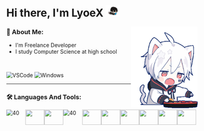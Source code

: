 # Hi there, I'm LyoeX <img height="30" src="./assets/boyfun.gif">

<img src="./assets/hungry-hello.gif" align="right" width="35%" alt="MafuMafu" />
  
### 📙 About Me:

- I'm Freelance Developer
- I study Computer Science at high school

<br>

![VSCode](https://shields.io/badge/Editor-VSCode-blue?style=plastic&logo=visual-studio-code)
![Windows](https://img.shields.io/badge/OS-Windows-blue?style=plastic&logo=Windows)

___

### 🛠 Languages And Tools:

<img align="left" src="https://profilinator.rishav.dev/skills-assets/git-scm-icon.svg" alt="40" width="50">
<img align="left" src="https://profilinator.rishav.dev/skills-assets/php-original.svg" height="40" width="50">
<img align="left" src="https://profilinator.rishav.dev/skills-assets/c-original.svg" height="40" width="50">
<img align="left" src="https://profilinator.rishav.dev/skills-assets/xampp.png" alt="40" width="50">
<img align="left" src="https://profilinator.rishav.dev/skills-assets/mysql-original-wordmark.svg" height="40" width="50">
<img align="left" src="https://profilinator.rishav.dev/skills-assets/javascript-original.svg" height="40" width="50">
<img align="left" src="https://profilinator.rishav.dev/skills-assets/nodejs-original-wordmark.svg" height="40" width="50">
<img align="left" src="https://profilinator.rishav.dev/skills-assets/css3-original-wordmark.svg" height="40" width="50">
<img align="left" src="https://profilinator.rishav.dev/skills-assets/mongodb-original-wordmark.svg" height="40" width="50">
<img align="left" src="https://profilinator.rishav.dev/skills-assets/html5-original-wordmark.svg" height="40" width="50">
